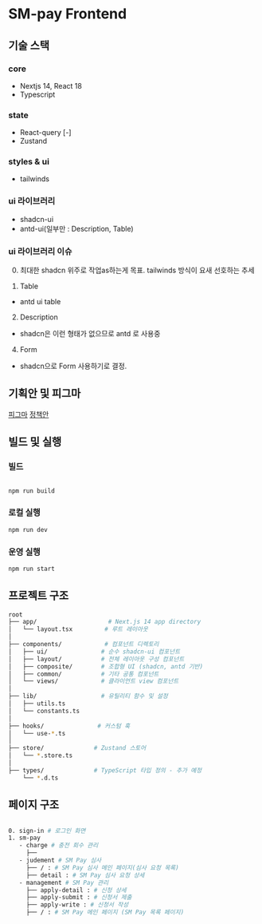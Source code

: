 # SM-pay Frontend

## 기술 스택

### core

- Nextjs 14, React 18
- Typescript

### state

- React-query [-]
- Zustand

### styles & ui

- tailwinds

### ui 라이브러리

- shadcn-ui
- antd-ui(일부만 : Description, Table)

### ui 라이브러리 이슈

0. 최대한 shadcn 위주로 작업as하는게 목표. tailwinds 방식이 요새 선호하는 추세

1. Table

- antd ui table

2. Description

- shadcn은 이런 형태가 없으므로 antd 로 사용중

4. Form

- shadcn으로 Form 사용하기로 결정.

## 기획안 및 피그마

[피그마](https://www.figma.com/design/RxwP19dL9bvFhMJpZ5FzSW/SMPay-Planning?node-id=31-3468&p=f)
[정책안](https://searchm-atlab.atlassian.net/wiki/spaces/SMPay/pages/13336707/2.)

## 빌드 및 실행

### 빌드

```bash

npm run build
```

### 로컬 실행

```bash
npm run dev
```

### 운영 실행

```bash
npm run start
```

## 프로젝트 구조

```bash
root
├── app/                    # Next.js 14 app directory
│   └── layout.tsx         # 루트 레이아웃
│
├── components/            # 컴포넌트 디렉토리
│   ├── ui/               # 순수 shadcn-ui 컴포넌트
│   ├── layout/           # 전체 레이아웃 구성 컴포넌트
│   ├── composite/        # 조합형 UI (shadcn, antd 기반)
│   ├── common/           # 기타 공통 컴포넌트
│   └── views/            # 클라이언트 view 컴포넌트
│
├── lib/                  # 유틸리티 함수 및 설정
│   ├── utils.ts
│   └── constants.ts
│
├── hooks/               # 커스텀 훅
│   └── use-*.ts
│
├── store/              # Zustand 스토어
│   └── *.store.ts
│
├── types/              # TypeScript 타입 정의 - 추가 예정
    └── *.d.ts

```

## 페이지 구조

```bash

0. sign-in # 로그인 화면
1. sm-pay
   - charge # 충전 회수 관리
     ├──
   - judement # SM Pay 심사
     ├── / : # SM Pay 심사 메인 페이지(심사 요청 목록)
     ├── detail : # SM Pay 심사 요청 상세
   - management # SM Pay 관리
     ├── apply-detail : # 신청 상세
     ├── apply-submit : # 신청서 제출
     ├── apply-write : # 신청서 작성
     ├── / : # SM Pay 메인 페이지 (SM Pay 목록 페이지)
```
